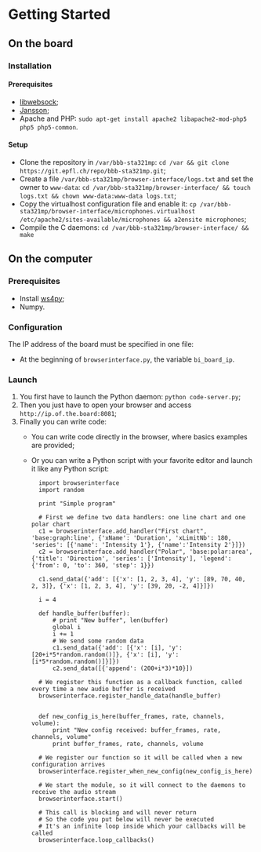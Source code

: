 # Getting Started

## On the board

### Installation

#### Prerequisites

* [libwebsock](https://github.com/payden/libwebsock);
* [Jansson](http://www.digip.org/jansson/);
* Apache and PHP: `sudo apt-get install apache2 libapache2-mod-php5 php5 php5-common`.

#### Setup

* Clone the repository in `/var/bbb-sta321mp`: `cd /var && git clone https://git.epfl.ch/repo/bbb-sta321mp.git`;
* Create a file `/var/bbb-sta321mp/browser-interface/logs.txt` and set the owner to `www-data`: `cd /var/bbb-sta321mp/browser-interface/ && touch logs.txt && chown www-data:www-data logs.txt`;
* Copy the virtualhost configuration file and enable it: `cp /var/bbb-sta321mp/browser-interface/microphones.virtualhost /etc/apache2/sites-available/microphones && a2ensite microphones`;
* Compile the C daemons: `cd /var/bbb-sta321mp/browser-interface/ && make`

## On the computer

### Prerequisites

* Install [ws4py](https://ws4py.readthedocs.io/en/latest/);
* Numpy.


### Configuration

The IP address of the board must be specified in one file:

* At the beginning of `browserinterface.py`, the variable `bi_board_ip`.

### Launch

1. You first have to launch the Python daemon: `python code-server.py`;
2. Then you just have to open your browser and access `http://ip.of.the.board:8081`;
3. Finally you can write code:
    - You can write code directly in the browser, where basics examples are provided;
    - Or you can write a Python script with your favorite editor and launch it like any Python script:

            import browserinterface
            import random

            print "Simple program"

            # First we define two data handlers: one line chart and one polar chart
            c1 = browserinterface.add_handler("First chart", 'base:graph:line', {'xName': 'Duration', 'xLimitNb': 180, 'series': [{'name': 'Intensity 1'}, {'name':'Intensity 2'}]})
            c2 = browserinterface.add_handler("Polar", 'base:polar:area', {'title': 'Direction', 'series': ['Intensity'], 'legend': {'from': 0, 'to': 360, 'step': 1}})

            c1.send_data({'add': [{'x': [1, 2, 3, 4], 'y': [89, 70, 40, 2, 3]}, {'x': [1, 2, 3, 4], 'y': [39, 20, -2, 4]}]})

            i = 4

            def handle_buffer(buffer):
                # print "New buffer", len(buffer)
                global i
                i += 1
                # We send some random data
                c1.send_data({'add': [{'x': [i], 'y': [20+i*5*random.random()]}, {'x': [i], 'y': [i*5*random.random()]}]})
                c2.send_data([{'append': (200+i*3)*10}])

            # We register this function as a callback function, called every time a new audio buffer is received
            browserinterface.register_handle_data(handle_buffer)


            def new_config_is_here(buffer_frames, rate, channels, volume):
                print "New config received: buffer_frames, rate, channels, volume"
                print buffer_frames, rate, channels, volume

            # We register our function so it will be called when a new configuration arrives
            browserinterface.register_when_new_config(new_config_is_here)

            # We start the module, so it will connect to the daemons to receive the audio stream
            browserinterface.start()

            # This call is blocking and will never return
            # So the code you put below will never be executed
            # It's an infinite loop inside which your callbacks will be called
            browserinterface.loop_callbacks()

